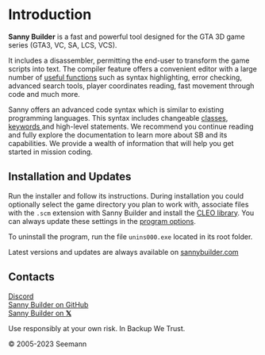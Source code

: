 # Introduction

**Sanny Builder** is a fast and powerful tool designed for the GTA 3D game series (GTA3, VC, SA, LCS, VCS).

It includes a disassembler, permitting the end-user to transform the game scripts into text. The compiler feature offers a convenient editor with a large number of [useful functions](editor/features.md) such as syntax highlighting, error checking, advanced search tools, player coordinates reading, fast movement through code and much more.

Sanny offers an advanced code syntax which is similar to existing programming languages. This syntax includes changeable [classes](coding/classes.md), [keywords ](coding/keywords.md)and high-level statements. We recommend you continue reading and fully explore the documentation to learn more about SB and its capabilities. We provide a wealth of information that will help you get started in mission coding.

## **Installation and Updates**

Run the installer and follow its instructions. During installation you could optionally select the game directory you plan to work with, associate files with the `.scm` extension with Sanny Builder and install the [CLEO library](https://cleo.li).  You can always update these settings in the [program options](editor/options/).

To uninstall the program, run the file `unins000.exe` located in its root folder.

Latest versions and updates are always available on [sannybuilder.com](https://sannybuilder.com/)

## Contacts

[Discord](https://sannybuilder.com/discord)\
[Sanny Builder on GitHub](https://github.com/sannybuilder/dev/issues)\
[Sanny Builder on **𝕏**](https://twitter.com/SannyBuilderDev)

Use responsibly at your own risk. In Backup We Trust.

© 2005-2023 Seemann
